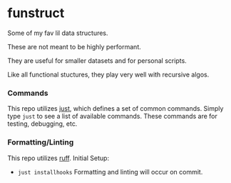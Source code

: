 # funstruct

Some of my fav lil data structures.

These are not meant to be highly performant.

They are useful for smaller datasets and for personal scripts.

Like all functional stuctures, they play very well with recursive algos.

### Commands
This repo utilizes [just](https://github.com/casey/just), which defines a set of common commands.
Simply type `just` to see a list of available commands.
These commands are for testing, debugging, etc.

### Formatting/Linting
This repo utilizes [ruff](https://github.com/astral-sh/ruff). 
Initial Setup: 
- `just installhooks`
Formatting and linting will occur on commit.
